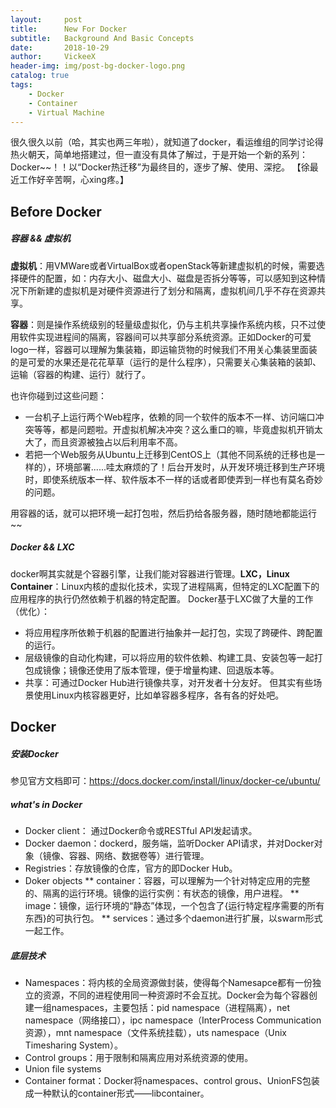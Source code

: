 ```yaml
---
layout:     post
title:      New For Docker
subtitle:   Background And Basic Concepts
date:       2018-10-29
author:     VickeeX
header-img: img/post-bg-docker-logo.png
catalog: true
tags:
    - Docker
    - Container
    - Virtual Machine
---
```


很久很久以前（哈，其实也两三年啦），就知道了docker，看运维组的同学讨论得热火朝天，简单地搭建过，但一直没有具体了解过，于是开始一个新的系列：Docker~~！！以“Docker热迁移”为最终目的，逐步了解、使用、深挖。
【徐最近工作好辛苦啊，心xing疼。】

## Before Docker
##### 容器 && 虚拟机
**虚拟机**：用VMWare或者VirtualBox或者openStack等新建虚拟机的时候，需要选择硬件的配置，如：内存大小、磁盘大小、磁盘是否拆分等等，可以感知到这种情况下所新建的虚拟机是对硬件资源进行了划分和隔离，虚拟机间几乎不存在资源共享。

**容器**：则是操作系统级别的轻量级虚拟化，仍与主机共享操作系统内核，只不过使用软件实现进程间的隔离，容器间可以共享部分系统资源。正如Docker的可爱logo一样，容器可以理解为集装箱，即运输货物的时候我们不用关心集装里面装的是可爱的水果还是花花草草（运行的是什么程序），只需要关心集装箱的装卸、运输（容器的构建、运行）就行了。

也许你碰到过这些问题：
* 一台机子上运行两个Web程序，依赖的同一个软件的版本不一样、访问端口冲突等等，都是问题啦。开虚拟机解决冲突？这么重口的嘛<naive>，毕竟虚拟机开销太大了，而且资源被独占以后利用率不高。
* 若把一个Web服务从Ubuntu上迁移到CentOS上（其他不同系统的迁移也是一样的），环境部署......哇太麻烦的了！后台开发时，从开发环境迁移到生产环境时，即使系统版本一样、软件版本不一样的话或者即使弄到一样也有莫名奇妙的问题。

用容器的话，就可以把环境一起打包啦，然后扔给各服务器，随时随地都能运行~~

##### Docker && LXC
docker啊其实就是个容器引擎，让我们能对容器进行管理。**LXC，Linux Container**：Linux内核的虚拟化技术，实现了进程隔离，但特定的LXC配置下的应用程序的执行仍然依赖于机器的特定配置。
Docker基于LXC做了大量的工作（优化）：
* 将应用程序所依赖于机器的配置进行抽象并一起打包，实现了跨硬件、跨配置的运行。
* 层级镜像的自动化构建，可以将应用的软件依赖、构建工具、安装包等一起打包成镜像；镜像还使用了版本管理，便于增量构建、回退版本等。
* 共享：可通过Docker Hub进行镜像共享，对开发者十分友好。
但其实有些场景使用Linux内核容器更好，比如单容器多程序，各有各的好处吧。

## Docker
##### 安装Docker
参见官方文档即可：https://docs.docker.com/install/linux/docker-ce/ubuntu/

##### what's in Docker
* Docker client： 通过Docker命令或RESTful API发起请求。
* Docker daemon：dockerd，服务端，监听Docker API请求，并对Docker对象（镜像、容器、网络、数据卷等）进行管理。
* Registries：存放镜像的仓库，官方的即Docker Hub。
* Doker objects
   ** container：容器，可以理解为一个针对特定应用的完整的、隔离的运行环境。镜像的运行实例：有状态的镜像，用户进程。
  ** image：镜像，运行环境的“静态”体现，一个包含了{运行特定程序需要的所有东西}的可执行包。
  ** services：通过多个daemon进行扩展，以swarm形式一起工作。

##### 底层技术
* Namespaces：将内核的全局资源做封装，使得每个Namesapce都有一份独立的资源，不同的进程使用同一种资源时不会互扰。Docker会为每个容器创建一组namespaces，主要包括：pid namespace（进程隔离），net namespace（网络接口），ipc namespace（InterProcess Communication资源），mnt namespace（文件系统挂载），uts namespace（Unix Timesharing System）。
* Control groups：用于限制和隔离应用对系统资源的使用。
* Union file systems
* Container format：Docker将namespaces、control grous、UnionFS包装成一种默认的container形式——libcontainer。
